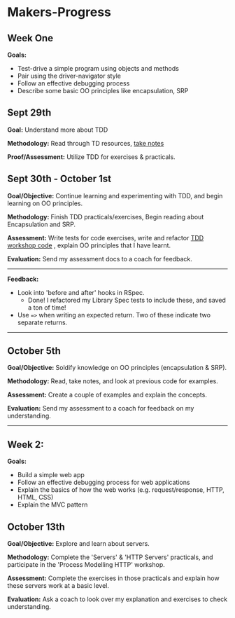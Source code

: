 # Makers-Progress
## Week One
**Goals:**

- Test-drive a simple program using objects and methods
- Pair using the driver-navigator style
- Follow an effective debugging process
- Describe some basic OO principles like encapsulation, SRP

## Sept 29th
**Goal:** Understand more about TDD

**Methodology:** Read through TD resources, [take notes](https://www.evernote.com/l/AkA7oe0jiGlIwLHvUQfsT2cGuuIJ6NMi7Fo)

**Proof/Assessment:** Utilize TDD for exercises & practicals.

## Sept 30th - October 1st
**Goal/Objective:** Continue learning and experimenting with TDD, and begin learning on OO principles.

**Methodology:** Finish TDD practicals/exercises, Begin reading about Encapsulation and SRP.

**Assessment:** Write tests for code exercises, write and refactor [TDD workshop code](https://github.com/kacesera/skills-workshops/blob/master/week-1/writing_tests/spec/library_spec.rb) , explain OO principles that I have learnt.

**Evaluation:** Send my assessment docs to a coach for feedback.

---

**Feedback:**
- Look into 'before and after' hooks in RSpec.
    - Done! I refactored my Library Spec tests to include these, and saved a ton of time!
- Use ```=>``` when writing an expected return. Two of these indicate two separate returns.

---

## October 5th
**Goal/Objective:** Soldify knowledge on OO principles (encapsulation & SRP).

**Methodology:** Read, take notes, and look at previous code for examples.

**Assessment:** Create a couple of examples and explain the concepts.

**Evaluation:** Send my assessment to a coach for feedback on my understanding.

---
## Week 2:
**Goals:**

- Build a simple web app
- Follow an effective debugging process for web applications
- Explain the basics of how the web works (e.g. request/response, HTTP, HTML, CSS)
- Explain the MVC pattern

## October 13th
**Goal/Objective:** Explore and learn about servers.

**Methodology:** Complete the 'Servers' & 'HTTP Servers' practicals, and participate in the 'Process Modelling HTTP' workshop.

**Assessment:** Complete the exercises in those practicals and explain how these servers work at a basic level. 

**Evaluation:** Ask a coach to look over my explanation and exercises to check understanding.
